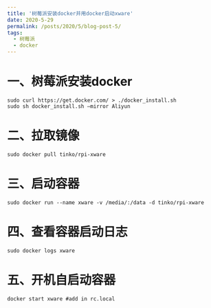 ```yaml
---
title: '树莓派安装docker并用docker启动xware'
date: 2020-5-29
permalink: /posts/2020/5/blog-post-5/
tags:
  - 树莓派
  - docker
---
```

# 一、树莓派安装docker

```
sudo curl https://get.docker.com/ > ./docker_install.sh
sudo sh docker_install.sh –mirror Aliyun
```

# 二、拉取镜像

```
sudo docker pull tinko/rpi-xware
```

# 三、启动容器

```
sudo docker run --name xware -v /media/:/data -d tinko/rpi-xware
```

# 四、查看容器启动日志

```
sudo docker logs xware
```

# 五、开机自启动容器

```
docker start xware #add in rc.local
```

